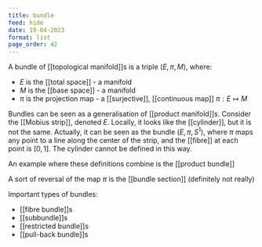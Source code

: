 ```yaml
---
title: bundle
feed: hide
date: 19-04-2023
format: list
page_order: 42
---
```



A bundle of [[topological manifold]]s is a triple $(E, \pi, M)$, where:
- $E$ is the [[total space]] - a manifold
- $M$ is the [[base space]] - a manifold
- $\pi$ is the projection map - a [[surjective]], [[continuous map]] $\pi: E\mapsto M$

Bundles can be seen as a generalisation of [[product manifold]]s. Consider the [[Mobius strip]], denoted $E$. Locally, it looks like the [[cylinder]], but it is not the same. Actually, it can be seen as the bundle $(E, \pi, S^1)$, where $\pi$ maps any point to a line along the center of the strip, and the [[fibre]] at each point is $[0,1]$. The cylinder cannot be defined in this way.

An example where these definitions combine is the [[product bundle]]

A sort of reversal of the map $\pi$ is the [[bundle section]] (definitely not really)

Important types of bundles:
- [[fibre bundle]]s
- [[subbundle]]s
- [[restricted bundle]]s
- [[pull-back bundle]]s

